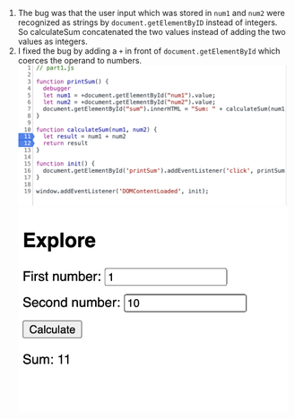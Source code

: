 1. The bug was that the user input which was stored in `num1` and `num2` were recognized as strings by `document.getElementByID` instead of integers. So calculateSum concatenated the two values instead of adding the two values as integers. 
2. I fixed the bug by adding a `+` in front of `document.getElementById` which coerces the operand to numbers. ![image](fix.png)![image](fix2.png)

